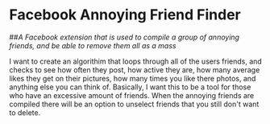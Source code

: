 # Facebook Annoying Friend Finder
##*A Facebook extension that is used to compile a group of annoying friends, and be able to remove them all as a mass*

I want to create an algorithim that loops through all of the users friends, and checks to see how often they post, how active they are, how many average likes they get on their pictures, how many times you like there photos, and anything else you can think of. Basically, I want this to be a tool for those who have an excessive amount of friends. When the annoying friends are compiled there will be an option to unselect friends that you still don't want to delete. 
